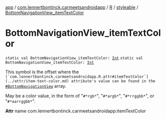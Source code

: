 [app](../../../index.md) / [com.lennertbontinck.carmeetsandroidapp](../../index.md) / [R](../index.md) / [styleable](index.md) / [BottomNavigationView_itemTextColor](./-bottom-navigation-view_item-text-color.md)

# BottomNavigationView_itemTextColor

`static val BottomNavigationView_itemTextColor: `[`Int`](https://kotlinlang.org/api/latest/jvm/stdlib/kotlin/-int/index.html)
`static val BottomNavigationView_itemTextColor: `[`Int`](https://kotlinlang.org/api/latest/jvm/stdlib/kotlin/-int/index.html)

This symbol is the offset where the ``[`com.lennertbontinck.carmeetsandroidapp.R.attr#itemTextColor`](../attr/item-text-color.md) attribute's value can be found in the ``[`#BottomNavigationView`](-bottom-navigation-view.md) array.

May be a color value, in the form of "`#*rgb*`", "`#*argb*`", "`#*rrggbb*`", or "`#*aarrggbb*`".

**Attr**
name com.lennertbontinck.carmeetsandroidapp:itemTextColor

